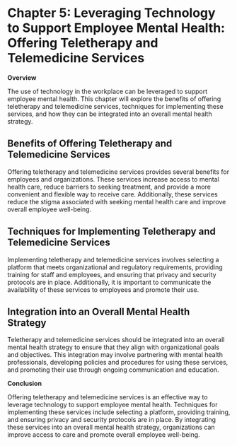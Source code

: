 Chapter 5: Leveraging Technology to Support Employee Mental Health: Offering Teletherapy and Telemedicine Services
==================================================================================================================

**Overview**

The use of technology in the workplace can be leveraged to support employee mental health. This chapter will explore the benefits of offering teletherapy and telemedicine services, techniques for implementing these services, and how they can be integrated into an overall mental health strategy.

Benefits of Offering Teletherapy and Telemedicine Services
----------------------------------------------------------

Offering teletherapy and telemedicine services provides several benefits for employees and organizations. These services increase access to mental health care, reduce barriers to seeking treatment, and provide a more convenient and flexible way to receive care. Additionally, these services reduce the stigma associated with seeking mental health care and improve overall employee well-being.

Techniques for Implementing Teletherapy and Telemedicine Services
-----------------------------------------------------------------

Implementing teletherapy and telemedicine services involves selecting a platform that meets organizational and regulatory requirements, providing training for staff and employees, and ensuring that privacy and security protocols are in place. Additionally, it is important to communicate the availability of these services to employees and promote their use.

Integration into an Overall Mental Health Strategy
--------------------------------------------------

Teletherapy and telemedicine services should be integrated into an overall mental health strategy to ensure that they align with organizational goals and objectives. This integration may involve partnering with mental health professionals, developing policies and procedures for using these services, and promoting their use through ongoing communication and education.

**Conclusion**

Offering teletherapy and telemedicine services is an effective way to leverage technology to support employee mental health. Techniques for implementing these services include selecting a platform, providing training, and ensuring privacy and security protocols are in place. By integrating these services into an overall mental health strategy, organizations can improve access to care and promote overall employee well-being.
